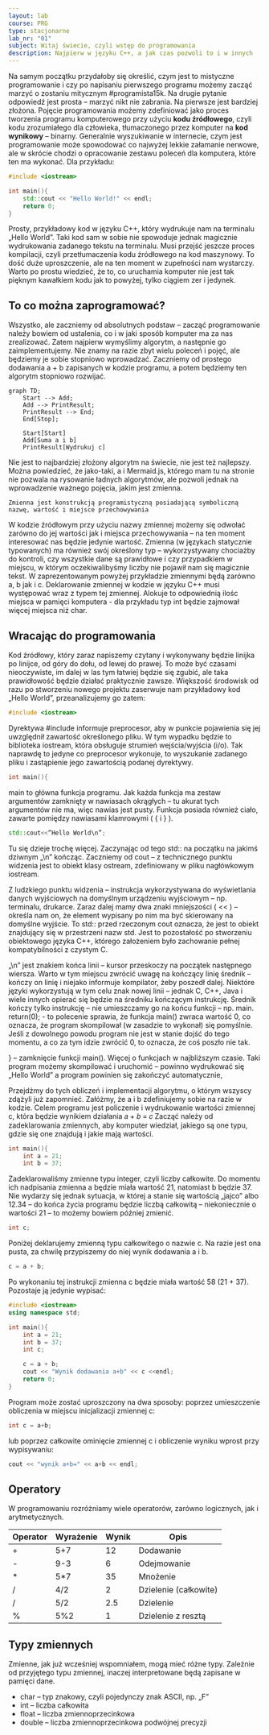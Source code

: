```yaml
---
layout: lab
course: PRG
type: stacjonarne
lab_nr: "01"
subject: Witaj świecie, czyli wstęp do programowania
description: Najpierw w języku C++, a jak czas pozwoli to i w innych
---
```


Na samym początku przydałoby się określić, czym jest to mistyczne programowanie i czy po napisaniu pierwszego programu możemy zacząć marzyć o zostaniu mitycznym #programista15k. Na drugie pytanie odpowiedź jest prosta – marzyć nikt nie zabrania. Na pierwsze jest bardziej złożona. Pojęcie programowania możemy zdefiniować jako proces tworzenia programu komputerowego przy użyciu **kodu źródłowego**, czyli kodu zrozumiałego dla człowieka, tłumaczonego przez komputer na **kod wynikowy** – binarny. Generalnie wyszukiwanie w internecie, czym jest programowanie może spowodować co najwyżej lekkie załamanie nerwowe, ale w skrócie chodzi o opracowanie zestawu poleceń dla komputera, które ten ma wykonać. Dla przykładu:

```c++
#include <iostream>

int main(){
    std::cout << "Hello World!" << endl;
    return 0;
}
```

Prosty, przykładowy kod w języku C++, który wydrukuje nam na terminalu „Hello World”. Taki kod sam w sobie nie spowoduje jednak magicznie wydrukowania zadanego tekstu na terminalu. Musi przejść jeszcze proces kompilacji, czyli przetłumaczenia kodu źródłowego na kod maszynowy. To dość duże uproszczenie, ale na ten moment w zupełności nam wystarczy. Warto po prostu wiedzieć, że to, co uruchamia komputer nie jest tak pięknym kawałkiem kodu jak to powyżej, tylko ciągiem zer i jedynek.

## To co można zaprogramować?
Wszystko, ale zaczniemy od absolutnych podstaw – zacząć programowanie należy bowiem od ustalenia, co i w jaki sposób komputer ma za nas zrealizować. Zatem najpierw wymyślimy algorytm, a następnie go zaimplementujemy. Nie znamy na razie zbyt wielu poleceń i pojęć, ale będziemy je sobie stopniowo wprowadzać. Zaczniemy od prostego dodawania a + b zapisanych w kodzie programu, a potem będziemy ten algorytm stopniowo rozwijać.

```mermaid
graph TD;
    Start --> Add;
    Add --> PrintResult;
    PrintResult --> End;
    End[Stop];

    Start[Start]
    Add[Suma a i b]
    PrintResult[Wydrukuj c]
```

Nie jest to najbardziej złożony algorytm na świecie, nie jest też najlepszy. Można powiedzieć, że jako-taki, a i Mermaid.js, którego mam tu na stronie nie pozwala na rysowanie ładnych algorytmów, ale pozwoli jednak na wprowadzenie ważnego pojęcia, jakim jest zmienna.

```
Zmienna jest konstrukcją programistyczną posiadającą symboliczną nazwę, wartość i miejsce przechowywania
```

W kodzie źródłowym przy użyciu nazwy zmiennej możemy się odwołać zarówno do jej wartości jak i miejsca przechowywania – na ten moment interesować nas będzie jedynie wartość. Zmienna (w językach statycznie typowanych) ma również swój określony typ – wykorzystywany chociażby do kontroli, czy wszystkie dane są prawidłowe i czy przypadkiem w miejscu, w którym oczekiwalibyśmy liczby nie pojawił nam się magicznie tekst. W zaprezentowanym powyżej przykładzie zmiennymi będą zarówno a, b jak i c. Deklarowanie zmiennej w kodzie w języku C++ musi występować wraz z typem tej zmiennej. Alokuje to odpowiednią ilośc miejsca w pamięci komputera - dla przykładu typ int będzie zajmował więcej miejsca niż char.

## Wracając do programowania

Kod źródłowy, który zaraz napiszemy czytany i wykonywany będzie linijka po linijce, od góry do dołu, od lewej do prawej. To może być czasami nieoczywiste, im dalej w las tym łatwiej będzie się zgubić, ale taka prawidłowość będzie działać praktycznie zawsze. Większość środowisk od razu po stworzeniu nowego projektu zaserwuje nam przykładowy kod „Hello World”, przeanalizujemy go zatem:

```c++
#include <iostream>
```

Dyrektywa #include informuje preprocesor, aby w punkcie pojawienia się jej uwzględnił zawartość określonego pliku. W tym wypadku będzie to biblioteka iostream, która obsługuje strumień wejścia/wyjścia (i/o). Tak naprawdę to jedyne co preprocesor wykonuje, to wyszukanie zadanego pliku i zastąpienie jego zawartością podanej dyrektywy.

```c++
int main(){
```

main to główna funkcja programu. Jak każda funkcja ma zestaw argumentów zamknięty w nawiasach okrągłych – tu akurat tych argumentów nie ma, więc nawias jest pusty. Funkcja posiada również ciało, zawarte pomiędzy nawiasami klamrowymi ( { i } ).

```c++
std::cout<<”Hello World\n”;
```

Tu się dzieje trochę więcej. Zaczynając od tego std:: na początku na jakimś dziwnym „\n” kończąc. Zaczniemy od cout – z technicznego punktu widzenia jest to obiekt klasy ostream, zdefiniowany w pliku nagłówkowym iostream.

Z ludzkiego punktu widzenia – instrukcja wykorzystywana do wyświetlania danych wyjściowych na domyślnym urządzeniu wyjściowym – np. terminalu, drukarce. Zaraz dalej mamy dwa znaki mniejszości ( << ) – określa nam on, że element wypisany po nim ma być skierowany na domyślne wyjście.
To std:: przed rzeczonym cout oznacza, że jest to obiekt znajdujący się w przestrzeni nazw std. Jest to pozostałość po stworzeniu obiektowego języka C++, którego założeniem było zachowanie pełnej kompatybilności z czystym C.

„\n” jest znakiem końca linii – kursor przeskoczy na początek następnego wiersza.
Warto w tym miejscu zwrócić uwagę na kończący linię średnik – kończy on linię i niejako informuje kompilator, żeby poszedł dalej. Niektóre języki wykorzystują w tym celu znak nowej linii – jednak C, C++, Java i wiele innych opierać się będzie na średniku kończącym instrukcję. Średnik kończy tylko instrukcję – nie umieszczamy go na końcu funkcji – np. main.
return(0); - to polecenie sprawia, że funkcja main() zwraca wartość 0, co oznacza, że program skompilował (w zasadzie to wykonał) się pomyślnie. Jeśli z dowolnego powodu program nie jest w stanie dojść do tego momentu, a co za tym idzie zwrócić 0, to oznacza, że coś poszło nie tak.

} – zamknięcie funkcji main(). Więcej o funkcjach w najbliższym czasie.
Taki program możemy skompilować i uruchomić – powinno wydrukować się „Hello World” a program powinien się zakończyć automatycznie,

Przejdźmy do tych obliczeń i implementacji algorytmu, o którym wszyscy zdążyli już zapomnieć. Załóżmy, że a i b zdefiniujemy sobie na razie w kodzie. Celem programu jest policzenie i wydrukowanie wartości zmiennej c, która będzie wynikiem działania 𝑎 + 𝑏 = 𝑐
Zacząć należy od zadeklarowania zmiennych, aby komputer wiedział, jakiego są one typu, gdzie się one znajdują i jakie mają wartości.

```c++
int main(){
    int a = 21;
    int b = 37;
```

Zadeklarowaliśmy zmienne typu integer, czyli liczby całkowite. Do momentu ich nadpisania zmienna a będzie miała wartość 21, natomiast b będzie 37. Nie wydarzy się jednak sytuacja, w której a stanie się wartością „jajco” albo 12.34 – do końca życia programu będzie liczbą całkowitą – niekoniecznie o wartości 21 – to możemy bowiem później zmienić.

```c++ 
int c;
```

Poniżej deklarujemy zmienną typu całkowitego o nazwie c. Na razie jest ona pusta, za chwilę przypiszemy do niej wynik dodawania a i b.

```c++
c = a + b;
```

Po wykonaniu tej instrukcji zmienna c będzie miała wartość 58 (21 + 37). Pozostaje ją jedynie wypisać:

```c++
#include <iostream>
using namespace std;

int main(){
    int a = 21;
    int b = 37;
    int c;

    c = a + b;
    cout << "Wynik dodawania a+b" << c <<endl;
    return 0;
}
```

Program może zostać uproszczony na dwa sposoby: poprzez umieszczenie obliczenia w miejscu inicjalizacji zmiennej c:

```c++
int c = a+b;
```

lub poprzez całkowite ominięcie zmiennej c i obliczenie wyniku wprost przy wypisywaniu:

```c++
cout << "wynik a+b=" << a+b << endl;
```

## Operatory
W programowaniu rozróżniamy wiele operatorów, zarówno logicznych, jak i arytmetycznych.

| Operator  |  Wyrażenie    |   Wynik   |      Opis                 |
|-------------------------------|-----|-----|-----------------------|
| +                             | 5+7 | 12  | Dodawanie             |   
| -                             | 9-3 | 6   | Odejmowanie           |   
| *                             | 5*7 | 35  | Mnożenie              |   
| /                             | 4/2 | 2   | Dzielenie (całkowite) |   
| /                             | 5/2 | 2.5 | Dzielenie             |   
| %                             | 5%2 | 1   | Dzielenie z resztą    |       

## Typy zmiennych
Zmienne, jak już wcześniej wspomniałem, mogą mieć różne typy. Zależnie od przyjętego typu zmiennej, inaczej interpretowane będą zapisane w pamięci dane.
- char – typ znakowy, czyli pojedynczy znak ASCII, np. „F”
- int – liczba całkowita
- float – liczba zmiennoprzecinkowa
- double – liczba zmiennoprzecinkowa podwójnej precyzji
